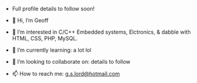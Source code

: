 - Full profile details to follow soon!

- 👋 Hi, I’m Geoff
- 👀 I’m interested in C/C++ Embedded systems, Elctronics, & dabble with HTML, CSS, PHP, MySQL.
- 🌱 I’m currently learning: a lot lol
- 💞️ I’m looking to collaborate on: details to follow
- 📫 How to reach me: g.s.lord@hotmail.com

<!---
Geoffs-Dev/Geoffs-Dev is a ✨ special ✨ repository because its `README.md` (this file) appears on your GitHub profile.
You can click the Preview link to take a look at your changes.
--->
